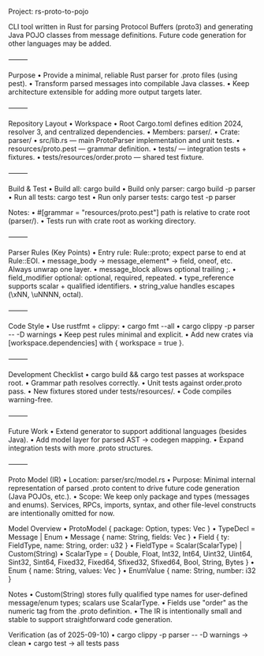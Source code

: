 Project: rs-proto-to-pojo

CLI tool written in Rust for parsing Protocol Buffers (proto3) and generating Java POJO classes from message definitions. Future code generation for other languages may be added.

⸻

Purpose
•	Provide a minimal, reliable Rust parser for .proto files (using pest).
•	Transform parsed messages into compilable Java classes.
•	Keep architecture extensible for adding more output targets later.

⸻

Repository Layout
•	Workspace
•	Root Cargo.toml defines edition 2024, resolver 3, and centralized dependencies.
•	Members: parser/.
•	Crate: parser/
•	src/lib.rs — main ProtoParser implementation and unit tests.
•	resources/proto.pest — grammar definition.
•	tests/ — integration tests + fixtures.
•	tests/resources/order.proto — shared test fixture.

⸻

Build & Test
•	Build all: cargo build
•	Build only parser: cargo build -p parser
•	Run all tests: cargo test
•	Run only parser tests: cargo test -p parser

Notes:
•	#[grammar = "resources/proto.pest"] path is relative to crate root (parser/).
•	Tests run with crate root as working directory.

⸻

Parser Rules (Key Points)
•	Entry rule: Rule::proto; expect parse to end at Rule::EOI.
•	message_body → message_element* → field, oneof, etc. Always unwrap one layer.
•	message_block allows optional trailing ;.
•	field_modifier optional: optional, required, repeated.
•	type_reference supports scalar + qualified identifiers.
•	string_value handles escapes (\xNN, \uNNNN, octal).

⸻

Code Style
•	Use rustfmt + clippy:
•	cargo fmt --all
•	cargo clippy -p parser -- -D warnings
•	Keep pest rules minimal and explicit.
•	Add new crates via [workspace.dependencies] with { workspace = true }.

⸻

Development Checklist
•	cargo build && cargo test passes at workspace root.
•	Grammar path resolves correctly.
•	Unit tests against order.proto pass.
•	New fixtures stored under tests/resources/.
•	Code compiles warning-free.

⸻

Future Work
•	Extend generator to support additional languages (besides Java).
•	Add model layer for parsed AST → codegen mapping.
•	Expand integration tests with more .proto structures.

⸻

Proto Model (IR)
•	Location: parser/src/model.rs
•	Purpose: Minimal internal representation of parsed .proto content to drive future code generation (Java POJOs, etc.).
•	Scope: We keep only package and types (messages and enums). Services, RPCs, imports, syntax, and other file-level constructs are intentionally omitted for now.

Model Overview
•	ProtoModel { package: Option<String>, types: Vec<TypeDecl> }
•	TypeDecl = Message | Enum
•	Message { name: String, fields: Vec<Field> }
•	Field { ty: FieldType, name: String, order: u32 }
•	FieldType = Scalar(ScalarType) | Custom(String)
•	ScalarType = { Double, Float, Int32, Int64, Uint32, Uint64, Sint32, Sint64, Fixed32, Fixed64, Sfixed32, Sfixed64, Bool, String, Bytes }
•	Enum { name: String, values: Vec<EnumValue> }
•	EnumValue { name: String, number: i32 }

Notes
•	Custom(String) stores fully qualified type names for user-defined message/enum types; scalars use ScalarType.
•	Fields use "order" as the numeric tag from the .proto definition.
•	The IR is intentionally small and stable to support straightforward code generation.

Verification (as of 2025-09-10)
•	cargo clippy -p parser -- -D warnings → clean
•	cargo test → all tests pass
